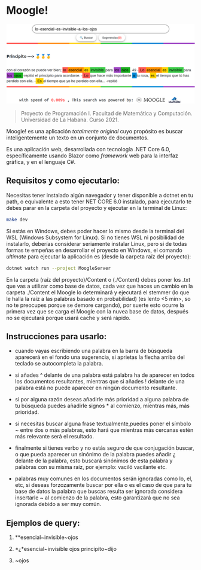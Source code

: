 # Moogle!

![](moogle.png)

> Proyecto de Programación I. Facultad de Matemática y Computación. Universidad de La Habana. Curso 2021.

Moogle! es una aplicación *totalmente original* cuyo propósito es buscar inteligentemente un texto en un conjunto de documentos.

Es una aplicación web, desarrollada con tecnología .NET Core 6.0, específicamente usando Blazor como *framework* web para la interfaz gráfica, y en el lenguaje C#.

## Requisitos y como ejecutarlo:

Necesitas tener instalado algún navegador y tener disponible a dotnet en tu path, o equivalente a esto tener NET CORE 6.0 instalado, para ejecutarlo te debes parar en la carpeta del proyecto y ejecutar en la terminal de Linux:

```bash
make dev
```

Si estás en Windows, debes poder hacer lo mismo desde la terminal del WSL (Windows Subsystem for Linux). Si no tienes WSL ni posibilidad de instalarlo, deberías considerar seriamente instalar Linux, pero si de todas formas te empeñas en desarrollar el proyecto en Windows, el comando *ultimate* para ejecutar la aplicación es (desde la carpeta raíz del proyecto):

```bash
dotnet watch run --project MoogleServer
```

En la carpeta (raíz del proyecto)/Content  o (./Content) debes poner los .txt que vas a utilizar como base de datos, cada vez que haces un cambio en la carpeta ./Content el Moogle lo determinará y ejecutará el stemmer (lo que le halla la raíz a las palabras basado en probabilidad)  (es lento <5 min>, so no te preocupes porque se demore cargando), por suerte esto ocurre la primera vez que se carga el Moogle con la nuvea base de datos, después no se ejecutará porque usará cache y será rápido.

## Instrucciones para usarlo:

- cuando vayas escribiendo una palabra en la barra de búsqueda aparecerá en el fondo una sugerencia, si aprietas la flecha arriba del teclado se autocompleta la palabra.

- si añades ^ delante de una palabra está palabra ha de aparecer en todos los documentos  resultantes, mientras que si añades ! delante de una palabra está no puede aparecer en ningún documento resultante.

- si por alguna razón deseas añadirle más prioridad a alguna palabra de tu búsqueda puedes añadirle signos * al comienzo, mientras más, más prioridad.

- si necesitas buscar alguna frase textualmente,puedes poner el símbolo ~ entre dos o más palabras, esto hará que mientras más cercanas estén más relevante será el resultado.

- finalmente si tienes  verbo y no estás seguro de que conjugación buscar, o que pueda aparecer un sinónimo de la palabra puedes añadir ¿ delante de la palabra, esto buscará sinónimos de esta palabra y palabras con su misma raíz, por ejemplo: vaciló vacilante etc.

- palabras muy comunes en los documentos serán ignoradas como lo, el, etc, si deseas forzozamente buscar por ella o es el caso de que para tu base de datos la palabra que buscas resulta ser ignorada  considera insertarle ~ al comienzo de la palabra, esto garantizará que no sea ignorada debido a ser muy común.

## Ejemplos de query:

1. **esencial\~invisible\~ojos

2. *¿*esencial\~invisible ojos principito\~dijo

3. ~ojos
